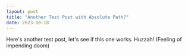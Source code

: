 ```yaml
---
layout: post
title: "Another Test Post with Absolute Path?"
date: 2023-10-18
---
```


Here's another test post, let's see if this one works. Huzzah! (Feeling of impending doom)
